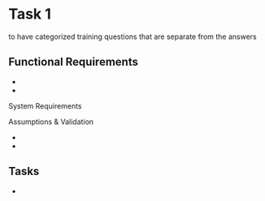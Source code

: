 # Task 1
to have categorized training questions that are separate from the answers

Functional Requirements
- 
- 
- 
System Requirements

Assumptions & Validation

-
-


Tasks
-
-